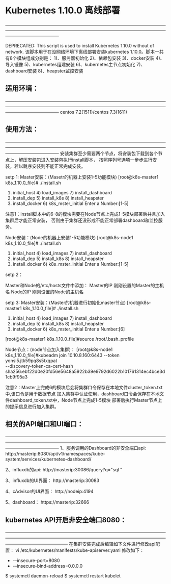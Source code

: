# Kubernetes 1.10.0 离线部署
————————————————————————————————————————————————————————————————————————————————————

DEPRECATED: This script is used to install Kubernetes 1.10.0 without of network.
该脚本用于在没网络环境下离线部署安装kubernetes 1.10.0。脚本一共有8个模块组成分别是：
1)、服务器初始化
2)、依赖包安装
3)、docker安装
4)、导入镜像
5)、kubernetes组建安装
6)、kubernetes主节点初始化
7)、dashboard安装
8)、heapster监控安装


## 适用环境：
————————————————————————————————————————————————————————————————————————————————————
centos 7.2(1511)/centos 7.3(1611) 


## 使用方法：
————————————————————————————————————————————————————————————————————————————————————
安装集群至少需要两个节点，将安装包下载到各个节点上，解压安装包进入安装包执行install脚本，
按照序列号选项一步步进行安装，若以跳序安装则不能正常完成安装。

setp 1:
Master安装：(Masetr的机器上安装1-5功能模块)
[root@k8s-master1 k8s_1.10.0_file]# ./install.sh
1) initial_host       4) load_images        7) install_dashboard
2) install_dep        5) install_k8s        8) install_heapster
3) install_docker     6) k8s_mster_initial
Enter a Number:[1-5]

注意1：install脚本中的6-8的模块需要在Node节点上完成1-5模块部署后并且加入集群后才能正常安装，
否则由于集群还没形成不能正常部署dashboard和监控服务。

Node安装：(Node的机器上安装1-5功能模块)
[root@k8s-node1 k8s_1.10.0_file]# ./install.sh
1) initial_host       4) load_images        7) install_dashboard
2) install_dep        5) install_k8s        8) install_heapster
3) install_docker     6) k8s_mster_initial
Enter a Number:[1-5]

setp 2：

Master和Node的/etc/hosts文件中添加：
Master的IP  刚刚设置的Master的主机名 
Node的IP    刚刚设置的Node的主机名 


setp 3:
Master安装：(Master的机器进行初始化master节点)
[root@k8s-master1 k8s_1.10.0_file]# ./install.sh
1) initial_host       4) load_images        7) install_dashboard
2) install_dep        5) install_k8s        8) install_heapster
3) install_docker     6) k8s_mster_initial
Enter a Number:[6]

[root@k8s-master1 k8s_1.10.0_file]#source  /root/.bash_profile

Node节点：(node节点加入集群)：
[root@k8s-node1 k8s_1.10.0_file]#kubeadm join 10.10.8.160:6443 --token yonsi5.jtk59pq8s5txqpat \
--discovery-token-ca-cert-hash sha256:ebf22d0e20fd56e5648a5922b39e9792d6022b101761314ec4bce3d1cb9f95a3

注意2：Master上完成6的模块后会将集群口令保存在本地文件cluster_token.txt中,该口令是用于数据节点
加入集群中认证使用，dashboard口令会保存在本地文件dashboard_token.txt中，Node节点上完成1-5模块
部署后执行Master节点上的提示信息进行加入集群。

## 相关的API端口和UI端口：
————————————————————————————————————————————————————————————————————————————————————
1、服务调用的Dashboard的非安全端口api:
   http://masterip:8080/api/v1/namespaces/kube-system/services/kubernetes-dashboard/

2、influxdb的api:
   http://masterip:30086/query?q="sql "

3、influxdb的UI界面：
   http://masterip:30083

4、cAdvisor的UI界面：
   http://nodeip:4194

5、dashboard：
   https://masterip:32666

## kubernetes API开启非安全端口8080：
——————————————————————————————————————————————————————————————————————————————————————
在集群安装完成后编辑如下文件进行修改api配置：
vi  /etc/kubernetes/manifests/kube-apiserver.yaml 修改如下：
- --insecure-port=8080
- --insecure-bind-address=0.0.0.0

$ systemctl daemon-reload 
$ systemctl restart kubelet
